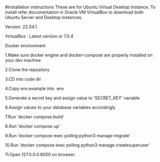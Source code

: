 #Installation instructions
These are for Ubuntu Virtual Desktop Instance. To install refer documentation in Oracle VM VirtualBox to download both Ubuntu Server and Desktop Instances.

Version: 22.04.1

VirtualBox : Latest version or 7.0.4

Docker environment

1.Make sure docker engine and docker-compose are properly installed on your dev machine

2.Clone the repository

3.CD into code dir

4.Copy env.example into .env

5.Generate a secret key and assign value to 'SECRET_KEY' variable

6.Assign values to your database variables accordingly

7.Run 'docker compose build'

8.Run 'docker compose up'

9.Run 'docker compose exec polling python3 manage migrate'

10.Run 'docker compose exec polling python3 manage createsuperuser'

11.Open 127.0.0.0:8000 on browser.


